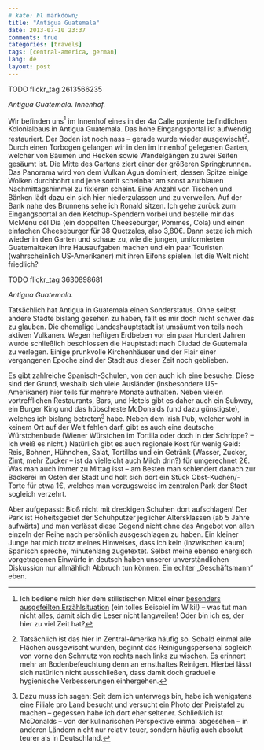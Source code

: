 ```yaml
---
# kate: hl markdown;
title: "Antigua Guatemala"
date: 2013-07-10 23:37
comments: true
categories: [travels]
tags: [central-america, german]
lang: de
layout: post
---
```


TODO flickr_tag 2613566235

*Antigua Guatemala. Innenhof.*

Wir befinden uns[^1] im Innenhof eines in der 4a Calle poniente befindlichen Kolonialbaus in Antigua Guatemala. Das hohe Eingangsportal ist aufwendig restauriert. Der Boden ist noch nass – gerade wurde wieder ausgewischt[^2]. Durch einen Torbogen gelangen wir in den im Innenhof gelegenen Garten, welcher von Bäumen und Hecken sowie Wandelgängen zu zwei Seiten gesäumt ist. Die Mitte des Gartens ziert einer der größeren Springbrunnen. Das Panorama wird von dem Vulkan Agua dominiert, dessen Spitze einige Wolken durchbohrt und jene somit scheinbar am sonst azurblauen Nachmittagshimmel zu fixieren scheint. Eine Anzahl von Tischen und Bänken lädt dazu ein sich hier niederzulassen und zu verweilen. Auf der Bank nahe des Brunnens sehe ich Ronald sitzen. Ich gehe zurück zum Eingangsportal an den Ketchup-Spendern vorbei und bestelle mir das McMenu dél Dia (ein doppelten Cheeseburger, Pommes, Cola) und einen einfachen Cheeseburger für 38 Quetzales, also 3,80€. Dann setze ich mich wieder in den Garten und schaue zu, wie die jungen, uniformierten Guatemalteken ihre Hausaufgaben machen und ein paar Touristen (wahrscheinlich US-Amerikaner) mit ihren Eifons spielen. Ist die Welt nicht friedlich?

<!--more-->

TODO flickr_tag 3630898681

*Antigua Guatemala.*

Tatsächlich hat Antigua in Guatemala einen Sonderstatus. Ohne selbst andere Städte bislang gesehen zu haben, fällt es mir doch nicht schwer das zu glauben. Die ehemalige Landeshauptstadt ist umsäumt von teils noch aktiven Vulkanen. Wegen heftigen Erdbeben vor ein paar Hundert Jahren wurde schließlich beschlossen die Hauptstadt nach Ciudad de Guatemala zu verlegen. Einige prunkvolle Kirchenhäuser und der Flair einer vergangenen Epoche sind der Stadt aus dieser Zeit noch geblieben.

Es gibt zahlreiche Spanisch-Schulen, von den auch ich eine besuche. Diese sind der Grund, weshalb sich viele Ausländer (insbesondere US-Amerikaner) hier teils für mehrere Monate aufhalten. Neben vielen vortrefflichen Restaurants, Bars, und Hotels gibt es daher auch ein Subway, ein Burger King und das hübscheste McDonalds (und dazu günstigste), welches ich bislang betreten[^3] habe. Neben dem Irish Pub, welcher wohl in keinem Ort auf der Welt fehlen darf, gibt es auch eine deutsche Würstchenbude (Wiener Würstchen im Tortilla oder doch in der Schrippe? – Ich weiß es nicht.) Natürlich gibt es auch regionale Kost für wenig Geld: Reis, Bohnen, Hühnchen, Salat, Tortillas und ein Getränk (Wasser, Zucker, Zimt, mehr Zucker – ist da vielleicht auch Milch drin?) für umgerechnet 2€. Was man auch immer zu Mittag isst – am Besten man schlendert danach zur Bäckerei im Osten der Stadt und holt sich dort ein Stück Obst-Kuchen/-Torte für etwa 1€, welches man vorzugsweise im zentralen Park der Stadt sogleich verzehrt.

Aber aufgepasst: Bloß nicht mit dreckigen Schuhen dort aufschlagen! Der Park ist Hoheitsgebiet der Schuhputzer jeglicher Altersklassen (ab 5 Jahre aufwärts) und man verlässt diese Gegend nicht ohne das Angebot von allen einzeln der Reihe nach persönlich ausgeschlagen zu haben. Ein kleiner Junge hat mich trotz meines Hinweises, dass ich kein (inzwischen kaum) Spanisch spreche, minutenlang zugetextet. Selbst meine ebenso energisch vorgetragenen Einwürfe in deutsch haben unserer unverständlichen Diskussion nur allmählich Abbruch tun können. Ein echter „Geschäftsmann“ eben.



[^1]: Ich bediene mich hier dem stilistischen Mittel einer [besonders ausgefeilten Erzählsituation](https://de.wikipedia.org/wiki/Typologisches_Modell_der_Erz%C3%A4hlsituationen#Ich-Erz.C3.A4hlsituation) (ein tolles Beispiel im Wiki!) – was tut man nicht alles, damit sich die Leser nicht langweilen! Oder bin ich es, der hier zu viel Zeit hat?
[^2]: Tatsächlich ist das hier in Zentral-Amerika häufig so. Sobald einmal alle Flächen ausgewischt wurden, beginnt das Reinigungspersonal sogleich von vorne den Schmutz von rechts nach links zu wischen. Es erinnert mehr an Bodenbefeuchtung denn an ernsthaftes Reinigen. Hierbei lässt sich natürlich nicht ausschließen, dass damit doch graduelle hygienische Verbesserungen einhergehen.
[^3]: Dazu muss ich sagen: Seit dem ich unterwegs bin, habe ich wenigstens eine Filiale pro Land besucht und versucht ein Photo der Preistafel zu machen – gegessen habe ich dort eher seltener. Schließlich ist McDonalds – von der kulinarischen Perspektive einmal abgesehen – in anderen Ländern nicht nur relativ teuer, sondern häufig auch absolut teurer als in Deutschland.
